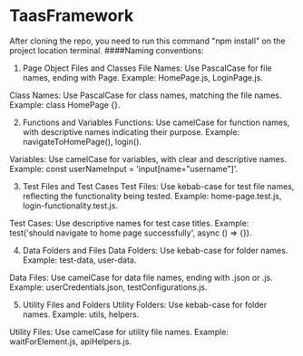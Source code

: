 # TaasFramework
After cloning the repo, you need to run this command "npm install" on the project location terminal.
####Naming conventions:
1. Page Object Files and Classes
File Names: Use PascalCase for file names, ending with Page. Example: HomePage.js, LoginPage.js.

Class Names: Use PascalCase for class names, matching the file names. Example: class HomePage {}.

2. Functions and Variables
Functions: Use camelCase for function names, with descriptive names indicating their purpose. Example: navigateToHomePage(), login().

Variables: Use camelCase for variables, with clear and descriptive names. Example: const userNameInput = 'input[name="username"]'.

3. Test Files and Test Cases
Test Files: Use kebab-case for test file names, reflecting the functionality being tested. Example: home-page.test.js, login-functionality.test.js.

Test Cases: Use descriptive names for test case titles. Example: test('should navigate to home page successfully', async () => {}).

4. Data Folders and Files
Data Folders: Use kebab-case for folder names. Example: test-data, user-data.

Data Files: Use camelCase for data file names, ending with .json or .js. Example: userCredentials.json, testConfigurations.js.

5. Utility Files and Folders
Utility Folders: Use kebab-case for folder names. Example: utils, helpers.

Utility Files: Use camelCase for utility file names. Example: waitForElement.js, apiHelpers.js.

